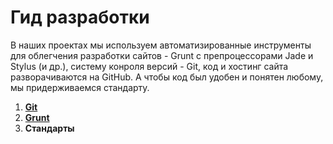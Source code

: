 # Гид разработки

В наших проектах мы используем автоматизированные инструменты для облегчения разработки сайтов - Grunt c препроцессорами Jade и Stylus (и др.), систему конроля версий - Git, код и хостинг сайта разворачиваются на GitHub.
А чтобы код был удобен и понятен любому, мы придерживаемся стандарту.


1. **[Git](https://github.com/CSSSR/sputnik/blob/master/Git.md)**
2. **[Grunt](https://github.com/CSSSR/sputnik/blob/master/Grunt.md)**
3. **Стандарты**
